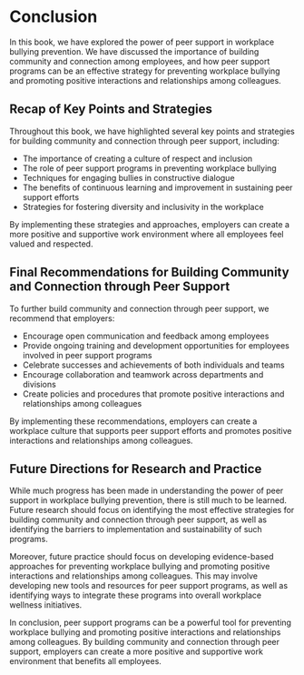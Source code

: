 # Conclusion

In this book, we have explored the power of peer support in workplace bullying prevention. We have discussed the importance of building community and connection among employees, and how peer support programs can be an effective strategy for preventing workplace bullying and promoting positive interactions and relationships among colleagues.

Recap of Key Points and Strategies
----------------------------------

Throughout this book, we have highlighted several key points and strategies for building community and connection through peer support, including:

* The importance of creating a culture of respect and inclusion
* The role of peer support programs in preventing workplace bullying
* Techniques for engaging bullies in constructive dialogue
* The benefits of continuous learning and improvement in sustaining peer support efforts
* Strategies for fostering diversity and inclusivity in the workplace

By implementing these strategies and approaches, employers can create a more positive and supportive work environment where all employees feel valued and respected.

Final Recommendations for Building Community and Connection through Peer Support
--------------------------------------------------------------------------------

To further build community and connection through peer support, we recommend that employers:

* Encourage open communication and feedback among employees
* Provide ongoing training and development opportunities for employees involved in peer support programs
* Celebrate successes and achievements of both individuals and teams
* Encourage collaboration and teamwork across departments and divisions
* Create policies and procedures that promote positive interactions and relationships among colleagues

By implementing these recommendations, employers can create a workplace culture that supports peer support efforts and promotes positive interactions and relationships among colleagues.

Future Directions for Research and Practice
-------------------------------------------

While much progress has been made in understanding the power of peer support in workplace bullying prevention, there is still much to be learned. Future research should focus on identifying the most effective strategies for building community and connection through peer support, as well as identifying the barriers to implementation and sustainability of such programs.

Moreover, future practice should focus on developing evidence-based approaches for preventing workplace bullying and promoting positive interactions and relationships among colleagues. This may involve developing new tools and resources for peer support programs, as well as identifying ways to integrate these programs into overall workplace wellness initiatives.

In conclusion, peer support programs can be a powerful tool for preventing workplace bullying and promoting positive interactions and relationships among colleagues. By building community and connection through peer support, employers can create a more positive and supportive work environment that benefits all employees.